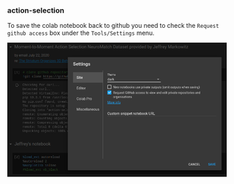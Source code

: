 ### action-selection

To save the colab notebook back to github you need to check the `Request github access` box under the `Tools/Settings` menu.

![](https://github.com/spiky-ganglia/action-selection/blob/master/img/colab-settings.png)
